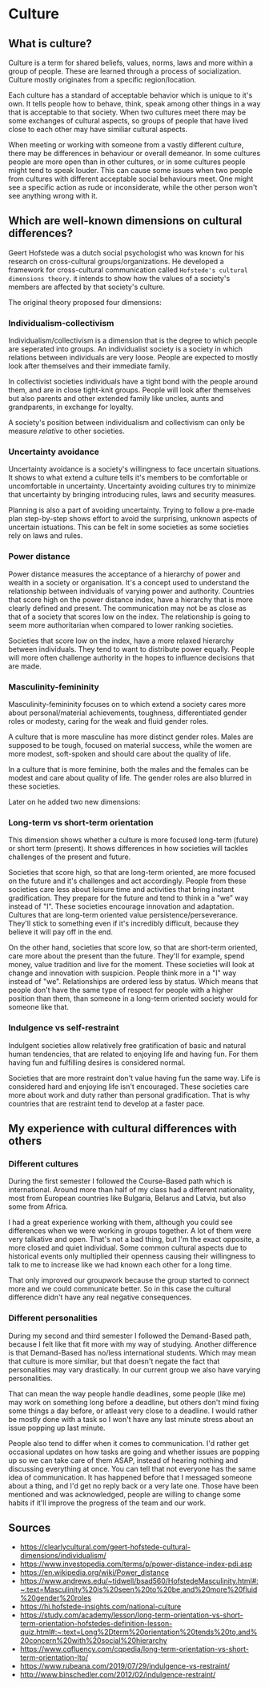 # Culture

## What is culture? 

Culture is a term for shared beliefs, values, norms, laws and more within a group of people. These are learned through a process of socialization. Culture mostly originates from a specific region/location. 

Each culture has a standard of acceptable behavior which is unique to it's own. It tells people how to behave, think, speak among other things in a way that is acceptable to that society. When two cultures meet there may be some exchanges of cultural aspects, so groups of people that have lived close to each other may have similiar cultural aspects.

When meeting or working with someone from a vastly different culture, there may be differences in behaviour or overall demeanor. In some cultures people are more open than in other cultures, or in some cultures people might tend to speak louder. This can cause some issues when two people from cultures with different acceptable social behaviours meet. One might see a specific action as rude or inconsiderate, while the other person won't see anything wrong with it.

## Which are well-known dimensions on cultural differences? 

Geert Hofstede was a dutch social psychologist who was known for his research on cross-cultural groups/organizations. He developed a framework for cross-cultural communication called `Hofstede's cultural dimensions theory`. it intends to show how the values of a society's members are affected by that society's culture. 

The original theory proposed four dimensions: 
### Individualism-collectivism 

Individualism/collectivism is a dimension that is the degree to which people are seperated into groups. An individualist society is a society in which relations between individuals are very loose. People are expected to mostly look after themselves and their immediate family.

In collectivist societies individuals have a tight bond with the people around them, and are in close tight-knit groups. People will look after themselves but also parents and other extended family like uncles, aunts and grandparents, in exchange for loyalty.

A society's position between individualism and collectivism can only be measure *relative* to other societies.


### Uncertainty avoidance

Uncertainty avoidance is a society's willingness to face uncertain situations. It shows to what extend a culture tells it's members to be comfortable or uncomfortable in uncertainty. Uncertainty avoiding cultures try to minimize that uncertainty by bringing introducing rules, laws and security measures. 

Planning is also a part of avoiding uncertainty. Trying to follow a pre-made plan step-by-step shows effort to avoid the surprising, unknown aspects of uncertain istuations. This can be felt in some societies as some societies rely on laws and rules.

### Power distance

Power distance measures the acceptance of a hierarchy of power and wealth in a society or organisation. It's a concept used to understand the relationship between individuals of varying power and authority. Countries that score high on the power distance index, have a hierarchy that is more clearly defined and present. The communication may not be as close as that of a society that scores low on the index. The relationship is going to seem more authoritarian when compared to lower ranking societies.

Societies that score low on the index, have a more relaxed hierarchy between individuals. They tend to want to distribute power equally. People will more often challenge authority in the hopes to influence decisions that are made.

### Masculinity-femininity

Masculinity-femininity focuses on to which extend a society cares more about personal/material achievements, toughness, differentiated gender roles or modesty, caring for the weak and fluid gender roles.

A culture that is more masculine has more distinct gender roles. Males are supposed to be tough, focused on material success, while the women are more modest, soft-spoken and should care about the quality of life.

In a culture that is more feminine, both the males and the females can be modest and care about quality of life. The gender roles are also blurred in these societies.

Later on he added two new dimensions: 

### Long-term vs short-term orientation

This dimension shows whether a culture is more focused long-term (future) or short term (present). It shows differences in how societies will tackles challenges of the present and future.

Societies that score high, so that are long-term oriented, are more focused on the future and it's challenges and act accordingly. People from these societies care less about leisure time and activities that bring instant gradification. They prepare for the future and tend to think in a "we" way instead of "I". These societies encourage innovation and adaptation. Cultures that are long-term oriented value persistence/perseverance. They'll stick to something even if it's incredibly difficult, because they believe it will pay off in the end.

On the other hand, societies that score low, so that are short-term oriented, care more about the present than the future. They'll for example, spend money, value tradition and live for the moment. These societies will look at change and innovation with suspicion. People think more in a "I" way instead of "we". Relationships are ordered less by status. Which means that people don't have the same type of respect for people with a higher position than them, than someone in a long-term oriented society would for someone like that.

### Indulgence vs self-restraint

Indulgent societies allow relatively free gratification of basic and natural human tendencies, that are related to enjoying life and having fun. For them having fun and fulfilling desires is considered normal.

Societies that are more restraint don't value having fun the same way. Life is considered hard and enjoying life isn't encouraged. These societies care more about work and duty rather than personal gradification. That is why countries that are restraint tend to develop at a faster pace. 

## My experience with cultural differences with others

### Different cultures

During the first semester I followed the Course-Based path which is international. Around more than half of my class had a different nationality, most from European countries like Bulgaria, Belarus and Latvia, but also some from Africa.

I had a great experience working with them, although you could see differences when we were working in groups together. A lot of them were very talkative and open. That's not a bad thing, but I'm the exact opposite, a more closed and quiet individual. Some common cultural aspects due to historical events only multiplied their openness causing their willingness to talk to me to increase like we had known each other for a long time. 

That only improved our groupwork because the group started to connect more and we could communicate better. So in this case the cultural difference didn't have any real negative consequences.

### Different personalities

During my second and third semester I followed the Demand-Based path, because I felt like that fit more with my way of studying. Another difference is that Demand-Based has no/less international students. Which may mean that culture is more similiar, but that doesn't negate the fact that personalities may vary drastically. In our current group we also have varying personalities.

That can mean the way people handle deadlines, some people (like me) may work on something long before a deadline, but others don't mind fixing some things a day before, or atleast very close to a deadline. I would rather be mostly done with a task so I won't have any last minute stress about an issue popping up last minute.

People also tend to differ when it comes to communication. I'd rather get occasional updates on how tasks are going and whether issues are popping up so we can take care of them ASAP, instead of hearing nothing and discussing everything at once. You can tell that not everyone has the same idea of communication. It has happened before that I messaged someone about a thing, and I'd get no reply back or a very late one. Those have been mentioned and was acknowledged, people are willing to change some habits if it'll improve the progress of the team and our work.

## Sources

-   https://clearlycultural.com/geert-hofstede-cultural-dimensions/individualism/
-   https://www.investopedia.com/terms/p/power-distance-index-pdi.asp
-   https://en.wikipedia.org/wiki/Power_distance
-   https://www.andrews.edu/~tidwell/bsad560/HofstedeMasculinity.html#:~:text=Masculinity%20is%20seen%20to%20be,and%20more%20fluid%20gender%20roles
-   https://hi.hofstede-insights.com/national-culture
-   https://study.com/academy/lesson/long-term-orientation-vs-short-term-orientation-hofstedes-definition-lesson-quiz.html#:~:text=Long%2Dterm%20orientation%20tends%20to,and%20concern%20with%20social%20hierarchy
-   https://www.cqfluency.com/cqpedia/long-term-orientation-vs-short-term-orientation-lto/
-   https://www.rubeana.com/2019/07/29/indulgence-vs-restraint/
-   http://www.binschedler.com/2012/02/indulgence-restraint/
